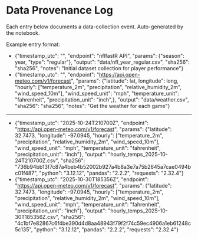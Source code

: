 # Data Provenance Log
Each entry below documents a data-collection event.
Auto-generated by the notebook.

Example entry format:
- {"timestamp_utc": "<time>", "endpoint": "nflfastR API", "params": {"season": year, "type": "regular"}, "output": "data/nfl_year_regular.csv", "sha256": "sha256",  "notes": "Initial dataset collection for player performance"}
- {"timestamp_utc": "<time>", "endpoint": "https://api.open-meteo.com/v1/forecast", "params": {"latitude": lat, longitude": long, "hourly": ["temperature_2m", "precipitation", "relative_humidity_2m", "wind_speed_10m"], "wind_speed_unit": "mph", "temperature_unit": "fahrenheit", "precipitation_unit": "inch",}, "output": "data/weather.csv", "sha256": "sha256",  "notes": "Get the weather for each game"}
---

- {"timestamp_utc": "2025-10-24T210700Z", "endpoint": "https://api.open-meteo.com/v1/forecast", "params": {"latitude": 32.7473, "longitude": -97.0945, "hourly": ["temperature_2m", "precipitation", "relative_humidity_2m", "wind_speed_10m"], "wind_speed_unit": "mph", "temperature_unit": "fahrenheit", "precipitation_unit": "inch"}, "output": "hourly_temps_2025-10-24T210700Z.csv", "sha256": "736b94bb13f7c87a4beb4b52002b927a4b8a3e7a75b2645a7cae0494bc01f487", "python": "3.12.12", "pandas": "2.2.2", "requests": "2.32.4"}
- {"timestamp_utc": "2025-10-30T185356Z", "endpoint": "https://api.open-meteo.com/v1/forecast", "params": {"latitude": 32.7473, "longitude": -97.0945, "hourly": ["temperature_2m", "precipitation", "relative_humidity_2m", "wind_speed_10m"], "wind_speed_unit": "mph", "temperature_unit": "fahrenheit", "precipitation_unit": "inch"}, "output": "hourly_temps_2025-10-30T185356Z.csv", "sha256": "4c1bf7e82867c6f4be390d4d8aa48943f79f2f74c59ec4906a1eb61248c5c135", "python": "3.12.12", "pandas": "2.2.2", "requests": "2.32.4"}